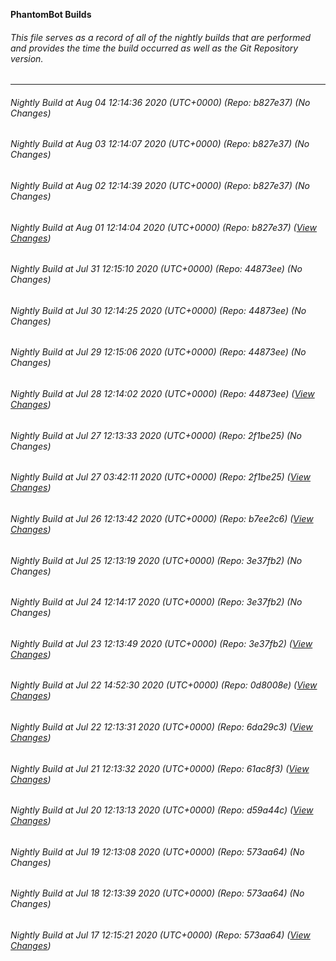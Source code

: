 **PhantomBot Builds**

###### This file serves as a record of all of the nightly builds that are performed and provides the time the build occurred as well as the Git Repository version.
-------------------------------------------------------------------------------------------------------------
###### Nightly Build at Aug 04 12:14:36 2020 (UTC+0000) (Repo: b827e37) (No Changes)
###### Nightly Build at Aug 03 12:14:07 2020 (UTC+0000) (Repo: b827e37) (No Changes)
###### Nightly Build at Aug 02 12:14:39 2020 (UTC+0000) (Repo: b827e37) (No Changes)
###### Nightly Build at Aug 01 12:14:04 2020 (UTC+0000) (Repo: b827e37) ([View Changes](https://github.com/PhantomBot/PhantomBot/compare/44873ee...b827e37))
###### Nightly Build at Jul 31 12:15:10 2020 (UTC+0000) (Repo: 44873ee) (No Changes)
###### Nightly Build at Jul 30 12:14:25 2020 (UTC+0000) (Repo: 44873ee) (No Changes)
###### Nightly Build at Jul 29 12:15:06 2020 (UTC+0000) (Repo: 44873ee) (No Changes)
###### Nightly Build at Jul 28 12:14:02 2020 (UTC+0000) (Repo: 44873ee) ([View Changes](https://github.com/PhantomBot/PhantomBot/compare/2f1be25...44873ee))
###### Nightly Build at Jul 27 12:13:33 2020 (UTC+0000) (Repo: 2f1be25) (No Changes)
###### Nightly Build at Jul 27 03:42:11 2020 (UTC+0000) (Repo: 2f1be25) ([View Changes](https://github.com/PhantomBot/PhantomBot/compare/b7ee2c6...2f1be25))
###### Nightly Build at Jul 26 12:13:42 2020 (UTC+0000) (Repo: b7ee2c6) ([View Changes](https://github.com/PhantomBot/PhantomBot/compare/3e37fb2...b7ee2c6))
###### Nightly Build at Jul 25 12:13:19 2020 (UTC+0000) (Repo: 3e37fb2) (No Changes)
###### Nightly Build at Jul 24 12:14:17 2020 (UTC+0000) (Repo: 3e37fb2) (No Changes)
###### Nightly Build at Jul 23 12:13:49 2020 (UTC+0000) (Repo: 3e37fb2) ([View Changes](https://github.com/PhantomBot/PhantomBot/compare/0d8008e...3e37fb2))
###### Nightly Build at Jul 22 14:52:30 2020 (UTC+0000) (Repo: 0d8008e) ([View Changes](https://github.com/PhantomBot/PhantomBot/compare/6da29c3...0d8008e))
###### Nightly Build at Jul 22 12:13:31 2020 (UTC+0000) (Repo: 6da29c3) ([View Changes](https://github.com/PhantomBot/PhantomBot/compare/61ac8f3...6da29c3))
###### Nightly Build at Jul 21 12:13:32 2020 (UTC+0000) (Repo: 61ac8f3) ([View Changes](https://github.com/PhantomBot/PhantomBot/compare/d59a44c...61ac8f3))
###### Nightly Build at Jul 20 12:13:13 2020 (UTC+0000) (Repo: d59a44c) ([View Changes](https://github.com/PhantomBot/PhantomBot/compare/573aa64...d59a44c))
###### Nightly Build at Jul 19 12:13:08 2020 (UTC+0000) (Repo: 573aa64) (No Changes)
###### Nightly Build at Jul 18 12:13:39 2020 (UTC+0000) (Repo: 573aa64) (No Changes)
###### Nightly Build at Jul 17 12:15:21 2020 (UTC+0000) (Repo: 573aa64) ([View Changes](https://github.com/PhantomBot/PhantomBot/compare/3932d32...573aa64))
